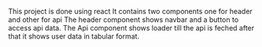 This project is done using react
It contains two components one for header and other for api
The header component shows navbar and a button to access api data.
The Api component shows loader till the api is feched after that it shows user data in tabular format.
